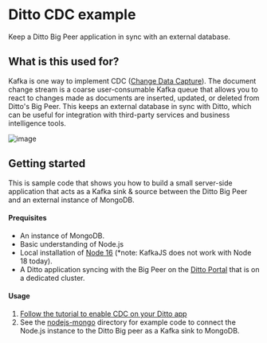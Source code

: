 # Ditto CDC example

Keep a Ditto Big Peer application in sync with an external database.

## What is this used for?

Kafka is one way to implement CDC ([Change Data Capture](https://en.wikipedia.org/wiki/Change_data_capture)). The document change stream is a coarse user-consumable Kafka queue that allows you to react to changes made as documents are inserted, updated, or deleted from Ditto's Big Peer. This keeps an external database in sync with Ditto, which can be useful for integration with third-party services and business intelligence tools.

![image](https://user-images.githubusercontent.com/633012/211429728-75f83e47-d9ed-4ab6-91f6-80e3f05b07d6.png)

## Getting started

This is sample code that shows you how to build a small server-side application that acts as a Kafka sink & source between the Ditto Big Peer and an external instance of MongoDB.

#### Prequisites

* An instance of MongoDB.
* Basic understanding of Node.js
* Local installation of [Node 16](https://nodejs.org/en/) (*note: KafkaJS does not work with Node 18 today).
* A Ditto application syncing with the Big Peer on the [Ditto Portal](https://portal.ditto.live/) that is on a dedicated cluster.

#### Usage

1. [Follow the tutorial to enable CDC on your Ditto app](https://docs.ditto.live/ios/common/guides/kafka/intro)
2. See the [nodejs-mongo](nodejs-mongo) directory for example code to connect the Node.js instance to the Ditto Big peer as a Kafka sink to MongoDB.

